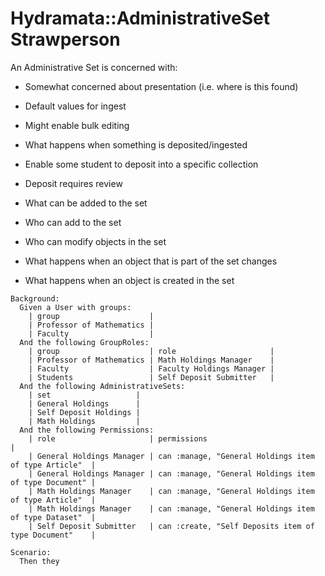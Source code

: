 # Hydramata::AdministrativeSet Strawperson

An Administrative Set is concerned with:

* Somewhat concerned about presentation (i.e. where is this found)
* Default values for ingest
* Might enable bulk editing
* What happens when something is deposited/ingested

* Enable some student to deposit into a specific collection
* Deposit requires review

* What can be added to the set
* Who can add to the set
* Who can modify objects in the set
* What happens when an object that is part of the set changes
* What happens when an object is created in the set

```gherkin
Background:
  Given a User with groups:
    | group                    |
    | Professor of Mathematics |
    | Faculty                  |
  And the following GroupRoles:
    | group                    | role                     |
    | Professor of Mathematics | Math Holdings Manager    |
    | Faculty                  | Faculty Holdings Manager |
    | Students                 | Self Deposit Submitter   |
  And the following AdministrativeSets:
    | set                   |
    | General Holdings      |
    | Self Deposit Holdings |
    | Math Holdings         |
  And the following Permissions:
    | role                     | permissions                                           |
    | General Holdings Manager | can :manage, "General Holdings item of type Article"  |
    | General Holdings Manager | can :manage, "General Holdings item of type Document" |
    | Math Holdings Manager    | can :manage, "General Holdings item of type Article"  |
    | Math Holdings Manager    | can :manage, "General Holdings item of type Dataset"  |
    | Self Deposit Submitter   | can :create, "Self Deposits item of type Document"    |

Scenario:
  Then they 
```
